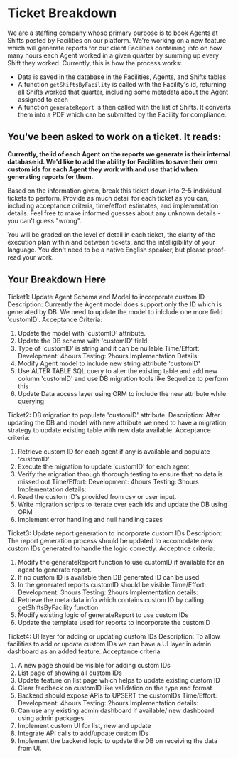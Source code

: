 # Ticket Breakdown
We are a staffing company whose primary purpose is to book Agents at Shifts posted by Facilities on our platform. We're working on a new feature which will generate reports for our client Facilities containing info on how many hours each Agent worked in a given quarter by summing up every Shift they worked. Currently, this is how the process works:

- Data is saved in the database in the Facilities, Agents, and Shifts tables
- A function `getShiftsByFacility` is called with the Facility's id, returning all Shifts worked that quarter, including some metadata about the Agent assigned to each
- A function `generateReport` is then called with the list of Shifts. It converts them into a PDF which can be submitted by the Facility for compliance.

## You've been asked to work on a ticket. It reads:

**Currently, the id of each Agent on the reports we generate is their internal database id. We'd like to add the ability for Facilities to save their own custom ids for each Agent they work with and use that id when generating reports for them.**


Based on the information given, break this ticket down into 2-5 individual tickets to perform. Provide as much detail for each ticket as you can, including acceptance criteria, time/effort estimates, and implementation details. Feel free to make informed guesses about any unknown details - you can't guess "wrong".


You will be graded on the level of detail in each ticket, the clarity of the execution plan within and between tickets, and the intelligibility of your language. You don't need to be a native English speaker, but please proof-read your work.

## Your Breakdown Here

Ticket1: Update Agent Schema and Model to incorporate custom ID
Description: Currently the Agent model does support only the ID which is generated by DB. We need to update the model to inlclude one more field 'customID'.
Acceptance Criteria:
  1. Update the model with 'customID' attribute.
  2. Update the DB schema with 'customID' field.
  3. Type of 'customID' is string and it can be nullable
Time/Effort: 
  Development: 4hours
  Testing: 2hours
Implementation Details:
  1. Modify Agent model to include new string attribute 'customID'
  2. Use ALTER TABLE SQL query to alter the existing table and add new column 'customID' and use DB migration tools like Sequelize to perform this
  3. Update Data access layer using ORM to include the new attribute while querying

Ticket2: DB migration to populate 'customID' attribute.
Description: After updating the DB and model with new attribute we need to have a migration strategy to update existing table with new data available.
Acceptance criteria:
 1. Retrieve custom ID for each agent if any is available and populate 'customID'
 2. Execute the migration to update 'customID' for each agent.
 3. Verify the migration through thorough testing to ensure that no data is missed out
Time/Effort:
 Development: 4hours
 Testing: 3hours
Implementation details:
 1. Read the custom ID's provided from csv or user input.
 2. Write migration scripts to iterate over each ids and update the DB using ORM
 3. Implement error handling and null handling cases

Ticket3: Update report generation to incorporate custom IDs
Description: The report generation process should be updated to accomodate new custom IDs generated to handle the logic correctly.
Acceptnce criteria:
 1. Modify the generateReport function to use customID if available for an agent to generate report.
 2. If no custom ID is available then DB generated ID can be used
 3. In the generated reports customID should be visible
Time/Effort:
 Development: 3hours
 Testing: 2hours
Implementation details:
 1. Retrieve the meta data info which contains custom ID by calling getShiftsByFacility function
 2. Modify existing logic of generateReport to use custom IDs
 3. Update the template used for reports to incorporate the customID

Ticket4: UI layer for adding or updating custom IDs
Description: To allow facilities to add or update custom IDs we can have a UI layer in admin dashboard as an added feature.
Acceptance criteria:
 1. A new page should be visible for adding custom IDs
 2. List page of showing all custom IDs
 3. Update feature on list page which helps to update existing custom ID
 4. Clear feedback on customID like validation on the type and format
 5. Backend should expose APIs to UPSERT the customIDs
Time/Effort:
 Development: 4hours
 Testing: 2hours
Implementation details:
 1. Can use any existing admin dashboard if available/ new dashboard using admin packages.
 2. Implement custom UI for list, new and update
 3. Integrate API calls to add/update custom IDs
 4. Implement the backend logic to update the DB on receiving the data from UI.

